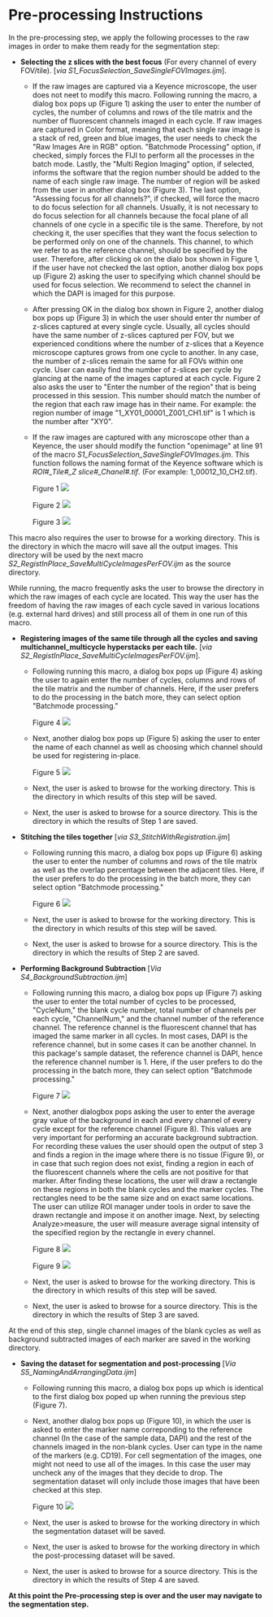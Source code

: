 # Pre-processing Instructions

In the pre-processing step, we apply the following processes to the raw images in order to make them ready for the segmentation step:
* **Selecting the z slices with the best focus** (For every channel of every FOV/tile). [*via S1_FocusSelection_SaveSingleFOVImages.ijm*]. 
  * If the raw images are captured via a Keyence microscope, the user does not neet to modify this macro. Following running the macro, a dialog box pops up (Figure 1) asking the user to enter the number of cycles, the number of columns and rows of the tile matrix and the number of fluorescent channels imaged in each cycle. If raw images are captured in Color format, meaning that each single raw image is a stack of red, green and blue images, the user needs to check the "Raw Images Are in RGB" option. "Batchmode Processing" option, if checked, simply forces the FIJI to perform all the processes in the batch mode. Lastly, the "Multi Region Imaging" option, if selected, informs the software that the region number should be added to the name of each single raw image. The number of region will be asked from the user in another dialog box (Figure 3). The last option, "Assessing focus for all channels?", if checked, will force the macro to do focus selection for all channels. Usually, it is not necessary to do focus selection for all channels because the focal plane of all channels of one cycle in a specific tile is the same. Therefore, by not checking it, the user specifies that they want the focus selection to be performed only on one of the channels. This channel, to which we refer to as the reference channel, should be specified by the user. Therefore, after clicking ok on the dialo box shown in Figure 1, if the user have not checked the last option, another dialog box pops up (Figure 2) asking the user to specifying which channel should be used for focus selection. We recommend to select the channel in which the DAPI is imaged for this purpose.
  
  * After pressing OK in the dialog box shown in Figure 2, another dialog box pops up (Figure 3) in which the user should enter thr number of z-slices captured at every single cycle. Usually, all cycles should have the same number of z-slices captured per FOV, but we experienced conditions where the number of z-slices that a Keyence microscope captures grows from one cycle to another. In any case, the number of z-slices remain the same for all FOVs within one cycle. User can easily find the number of z-slices per cycle by glancing at the name of the images captured at each cycle. Figure 2 also asks the user to "Enter the number of the region" that is being processed in this session. This number should match the number of the region that each raw image has in their name. For example: the region number of image "1_XY01_00001_Z001_CH1.tif" is 1 which is the number after "XY0".
  
  * If the raw images are captured with any microscope other than a Keyence, the user should modify the function "openimage" at line 91 of the macro *S1_FocusSelection_SaveSingleFOVImages.ijm*. This function follows the naming format of the Keyence software which is *ROI#_Tile#_Z slice#_Chanel#.tif*. (For example: 1_00012_10_CH2.tif).
  
    Figure 1 
    ![](Images/Figure%201.png) 
    
    Figure 2 
    ![](Images/Figure%202.png)
    
    Figure 3
    ![](Images/Figure%203.png) 

This macro also requires the user to browse for a working directory. This is the directory in which the macro will save all the output images. This directory will be used by the next macro *S2_RegistInPlace_SaveMultiCycleImagesPerFOV.ijm* as the source directory.

While running, the macro frequently asks the user to browse the directory in which the raw images of each cycle are located. This way the user has the freedom of having the raw images of each cycle saved in various locations (e.g. external hard drives) and still process all of them in one run of this macro.


* **Registering images of the same tile through all the cycles and saving multichannel_multicycle hyperstacks per each tile.** [*via S2_RegistInPlace_SaveMultiCycleImagesPerFOV.ijm*].
  * Following running this macro, a dialog box pops up (Figure 4) asking the user to again enter the number of cycles, columns and rows of the tile matrix and the number of channels. Here, if the user prefers to do the processing in the batch more, they can select option "Batchmode processing."

    Figure 4
    ![](Images/Figure%204.png) 


  * Next, another dialog box pops up (Figure 5) asking the user to enter the name of each channel as well as choosing which channel should be used for registering in-place.  
  
    Figure 5
    ![](Images/Figure%205.png) 
    
  * Next, the user is asked to browse for the working directory. This is the directory in which results of this step will be saved.
  
  * Next, the user is asked to browse for a source directory. This is the directory in which the results of Step 1 are saved.
  
* **Stitching the tiles together** [*via S3_StitchWithRegistration.ijm*]
  * Following running this macro, a dialog box pops up (Figure 6) asking the user to enter the number of columns and rows of the tile matrix as well as the overlap percentage between the adjacent tiles. Here, if the user prefers to do the processing in the batch more, they can select option "Batchmode processing."
  
    Figure 6
    ![](Images/Figure%206.png) 
    
  * Next, the user is asked to browse for the working directory. This is the directory in which results of this step will be saved.
  
  * Next, the user is asked to browse for a source directory. This is the directory in which the results of Step 2 are saved.
  

* **Performing Background Subtraction** [*Via S4_BackgroundSubtraction.ijm*]
  * Following running this macro, a dialog box pops up (Figure 7) asking the user to enter the total number of cycles to be processed, "CycleNum," the blank cycle number, total number of channels per each cycle, "ChannelNum," and the channel number of the reference channel. The reference channel is the fluorescent channel that has imaged the same marker in all cycles. In most cases, DAPI is the reference channel, but in some cases it can be another channel. In this package's sample dataset, the reference channel is DAPI, hence the reference channel number is 1. Here, if the user prefers to do the processing in the batch more, they can select option "Batchmode processing."
  
    Figure 7
    ![](Images/Figure%207.png) 
    
  * Next, another dialogbox pops asking the user to enter the average gray value of the background in each and every channel of every cycle except for the reference channel (Figure 8). This values are very important for performing an accurate background subtraction. For recording these values the user should open the output of step 3 and finds a region in the image where there is no tissue (Figure 9), or in case that such region does not exist, finding a region in each of the fluorescent channels where the cells are not positive for that marker. After finding these locations, the user will draw a rectangle on these regions in both the blank cycles and the marker cycles. The rectangles need to be the same size and on exact same locations. The user can utilize ROI manager under tools in order to save the drawn rectangle and impose it on another image. Next, by selecting Analyze>measure, the user will measure average signal intensity of the specified region by the rectangle in every channel.
  
    Figure 8
    ![](Images/Figure%208.png)

    Figure 9
    ![](Images/Figure%209.png)

  * Next, the user is asked to browse for the working directory. This is the directory in which results of this step will be saved.
  
  * Next, the user is asked to browse for a source directory. This is the directory in which the results of Step 3 are saved.
  
At the end of this step, single channel images of the blank cycles as well as background subtracted images of each marker are saved in the working directory.

* **Saving the dataset for segmentation and post-processing** [*Via S5_NamingAndArrangingData.ijm*]
  * Following running this macro, a dialog box pops up which is identical to the first dialog box poped up when running the previous step (Figure 7).
  
  * Next, another dialog box pops up (Figure 10), in which the user is asked to enter the marker name correponding to the reference channel (In the case of the sample data, DAPI) and the rest of the channels imaged in the non-blank cycles. User can type in the name of the markers (e.g. CD19). For cell segmentation of the images, one might not need to use all of the images. In this case the user may uncheck any of the images that they decide to drop. The segmentation dataset will only include those images that have been checked at this step. 
  
    Figure 10
    ![](Images/Figure%2011.png)

  * Next, the user is asked to browse for the working directory in which the segmentation dataset will be saved. 
  
  * Next, the user is asked to browse for the working directory in which the post-processing dataset will be saved.
  
  * Next, the user is asked to browse for a source directory. This is the directory in which the results of Step 4 are saved.
  
  
  
**At this point the Pre-processing step is over and the user may navigate to the segmentation step.**
  


